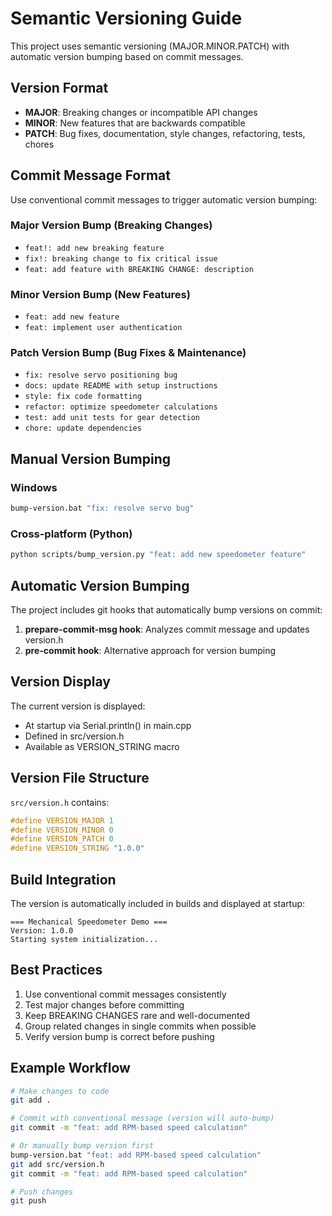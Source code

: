 # Semantic Versioning Guide

This project uses semantic versioning (MAJOR.MINOR.PATCH) with automatic version bumping based on commit messages.

## Version Format

- **MAJOR**: Breaking changes or incompatible API changes
- **MINOR**: New features that are backwards compatible
- **PATCH**: Bug fixes, documentation, style changes, refactoring, tests, chores

## Commit Message Format

Use conventional commit messages to trigger automatic version bumping:

### Major Version Bump (Breaking Changes)
- `feat!: add new breaking feature`
- `fix!: breaking change to fix critical issue`
- `feat: add feature with BREAKING CHANGE: description`

### Minor Version Bump (New Features)
- `feat: add new feature`
- `feat: implement user authentication`

### Patch Version Bump (Bug Fixes & Maintenance)
- `fix: resolve servo positioning bug`
- `docs: update README with setup instructions`
- `style: fix code formatting`
- `refactor: optimize speedometer calculations`
- `test: add unit tests for gear detection`
- `chore: update dependencies`

## Manual Version Bumping

### Windows
```bash
bump-version.bat "fix: resolve servo bug"
```

### Cross-platform (Python)
```bash
python scripts/bump_version.py "feat: add new speedometer feature"
```

## Automatic Version Bumping

The project includes git hooks that automatically bump versions on commit:

1. **prepare-commit-msg hook**: Analyzes commit message and updates version.h
2. **pre-commit hook**: Alternative approach for version bumping

## Version Display

The current version is displayed:
- At startup via Serial.println() in main.cpp
- Defined in src/version.h
- Available as VERSION_STRING macro

## Version File Structure

`src/version.h` contains:
```cpp
#define VERSION_MAJOR 1
#define VERSION_MINOR 0
#define VERSION_PATCH 0
#define VERSION_STRING "1.0.0"
```

## Build Integration

The version is automatically included in builds and displayed at startup:
```
=== Mechanical Speedometer Demo ===
Version: 1.0.0
Starting system initialization...
```

## Best Practices

1. Use conventional commit messages consistently
2. Test major changes before committing
3. Keep BREAKING CHANGES rare and well-documented
4. Group related changes in single commits when possible
5. Verify version bump is correct before pushing

## Example Workflow

```bash
# Make changes to code
git add .

# Commit with conventional message (version will auto-bump)
git commit -m "feat: add RPM-based speed calculation"

# Or manually bump version first
bump-version.bat "feat: add RPM-based speed calculation"
git add src/version.h
git commit -m "feat: add RPM-based speed calculation"

# Push changes
git push
```